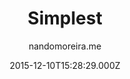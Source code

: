 ---
title: Simplest
github: 'https://github.com/nandomoreirame/simplest'
demo: 'http://nandomoreira.me/simplest/'
author: nandomoreira.me
ssg:
  - Jekyll
cms:
  - No Cms
date: 2015-12-10T15:28:29.000Z
github_branch: master
description: "\U0001F48E Simple and beautiful Jekyll theme"
stale: true
---